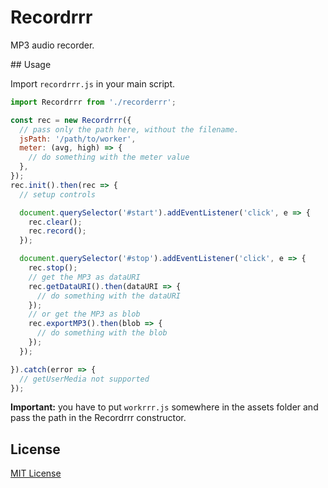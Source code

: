 # Recordrrr

MP3 audio recorder.

## Usage

Import `recordrrr.js` in your main script.

```javascript
import Recordrrr from './recorderrr';

const rec = new Recordrrr({
  // pass only the path here, without the filename.
  jsPath: '/path/to/worker',
  meter: (avg, high) => {
    // do something with the meter value
  },
});
rec.init().then(rec => {
  // setup controls

  document.querySelector('#start').addEventListener('click', e => {
    rec.clear();
    rec.record();
  });

  document.querySelector('#stop').addEventListener('click', e => {
    rec.stop();
    // get the MP3 as dataURI
    rec.getDataURI().then(dataURI => {
      // do something with the dataURI
    });
    // or get the MP3 as blob
    rec.exportMP3().then(blob => {
      // do something with the blob
    });
  });

}).catch(error => {
  // getUserMedia not supported
});
```

**Important:** you have to put `workrrr.js` somewhere in the assets folder and pass the path in the Recordrrr constructor.


## License

[MIT License](LICENSE)

